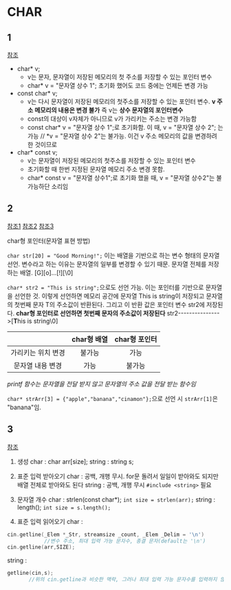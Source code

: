 # CHAR

## 1
[참조](https://igotit.tistory.com/entry/char-const-char-char-const)

* char* v;
    * v는 문자, 문자열이 저장된 메모리의 첫 주소를 저장할 수 있는 포인터 변수
    * char* v = "문자열 상수 1"; 초기화 했어도 코드 중에는 언제든 변경 가능
* const char* v;
    * v는 다시 문자열이 저장된 메모리의 첫주소를 저장할 수 있는 포인터 변수. **v 주소 메모리의 내용은 변경 불가** 즉 v는 **상수 문자열의 포인터변수**
    * const의 대상이 v자체가 아니므로 v가 가리키는 주소는 변경 가능함
    * const char* v = "문자열 상수 1";로 초기화함. 이 때, v = "문자열 상수 2"; 는 가능 // *v = "문자열 상수 2"는 불가능. 이건 v 주소 메모리의 값을 변경하려 한 것이므로 
* char* const v;
    * v는 문자열이 저장된 메모리의 첫주소를 저장할 수 있는 포인터 변수
    * 초기화할 때 한번 지정된 문자열 메모리 주소 변경 못함.
    * char* const v = "문자열 상수1";로 초기화 했을 때, v = "문자열 상수2"는 불가능하단 소리임

## 2
[참조1](https://m.blog.naver.com/jsky10503/221131378623)
[참조2](https://m.blog.naver.com/jsky10503/221133942782)
[참조3](https://m.blog.naver.com/jsky10503/221134770777)

char형 포인터(문자열 표현 방법)

`char str[20] = "Good Morning!";` 이는 배열을 기반으로 하는 변수 형태의 문자열 선언. 변수라고 하는 이유는 문자열의 일부를 변경할 수 있기 때문. 문자열 전체를 저장하는 배열.
\[G\]\[o\]...\[!\]\[\\0\]

`char* str2 = "This is string";`으로도 선언 가능. 이는 포인터를 기반으로 문자열을 선언한 것. 이렇게 선언하면 메모리 공간에 문자열 This is string이 저장되고 문자열의 첫번째 문자 T의 주소값이 반환된다. 그리고 이 반환 값은 포인터 변수 str2에 저장된다.
**char형 포인터로 선언하면 첫번째 문자의 주소값이 저장된다**
str2--------------->\[**T**his is string\\0\]

| |char형 배열|char형 포인터|
|:---:|:---:|:---:|
|가리키는 위치 변경|불가능|가능|
|문자열 내용 변경| 가능| 불가능|

_printf 함수는 문자열을 전달 받지 않고 문자열의 주소 값을 전달 받는 함수임_

`char* strArr[3] = {"apple","banana","cinamon"};`으로 선언 시
`strArr[1]`은 "banana"임.

## 3 
[참조](https://mk28.tistory.com/127)

1. 생성
char : char arr\[size\];
string : string s;

2. 표준 입력 받아오기
char : 공백, 개행 무시. for문 돌려서 일일이 받아와도 되지만 배열 전체로 받아와도 된다
string : 공백, 개행 무시 `#include <string>` 필요

3. 문자열 개수
char : strlen(const char*);    `int size = strlen(arr);`
string : length();      `int size = s.length();`

4. 표준 입력 읽어오기
char : 
```cpp
cin.getline(_Elem *_Str, streamsize _count, _Elem _Delim = '\n')
            //변수 주소, 최대 입력 가능 문자수, 종결 문자(default는 '\n')
cin.getline(arr,SIZE);
```

string : 
```cpp
getline(cin,s);
       //위의 cin.getline과 비슷한 맥락, 그러나 최대 입력 가능 문자수를 입력하지 않아도 된다.
```
